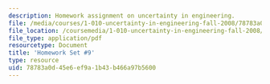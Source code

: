 ```yaml
---
description: Homework assignment on uncertainty in engineering.
file: /media/courses/1-010-uncertainty-in-engineering-fall-2008/78783a0d45e6ef9a1b43b466a97b5600_homework_09.pdf
file_location: /coursemedia/1-010-uncertainty-in-engineering-fall-2008/78783a0d45e6ef9a1b43b466a97b5600_homework_09.pdf
file_type: application/pdf
resourcetype: Document
title: 'Homework Set #9'
type: resource
uid: 78783a0d-45e6-ef9a-1b43-b466a97b5600
---
```

